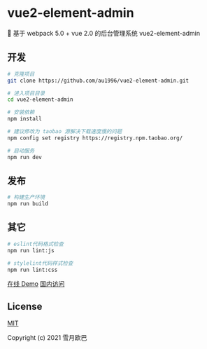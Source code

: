 # vue2-element-admin

🎉 基于 webpack 5.0 + vue 2.0 的后台管理系统 vue2-element-admin

## 开发

```bash
# 克隆项目
git clone https://github.com/au1996/vue2-element-admin.git

# 进入项目目录
cd vue2-element-admin

# 安装依赖
npm install

# 建议修改为 taobao 源解决下载速度慢的问题
npm config set registry https://registry.npm.taobao.org/

# 启动服务
npm run dev
```

## 发布

```bash
# 构建生产环境
npm run build
```

## 其它

```bash
# eslint代码格式检查
npm run lint:js

# stylelint代码样式检查
npm run lint:css
```

[在线 Demo](https://au1996.github.io/vue2-element-admin/)
[国内访问](https://au1996.gitee.io/vue2-element-admin/)

## License

[MIT](https://github.com/au1996/vue2-element-admin/blob/master/LICENSE)

Copyright (c) 2021 雪月欧巴
